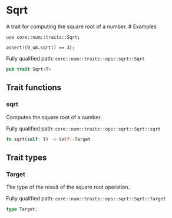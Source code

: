# Sqrt

A trait for computing the square root of a number.  # Examples
```cairo
use core::num::traits::Sqrt;

assert!(9_u8.sqrt() == 3);
```

Fully qualified path: `core::num::traits::ops::sqrt::Sqrt`

```rust
pub trait Sqrt<T>
```

## Trait functions

### sqrt

Computes the square root of a number.

Fully qualified path: `core::num::traits::ops::sqrt::Sqrt::sqrt`

```rust
fn sqrt(self: T) -> Self::Target
```


## Trait types

### Target

The type of the result of the square root operation.

Fully qualified path: `core::num::traits::ops::sqrt::Sqrt::Target`

```rust
type Target;
```


